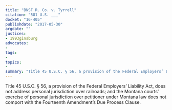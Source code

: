 ```yaml
---
title: "BNSF R. Co. v. Tyrrell"
citation: "581 U.S. ___"
docket: "16-405"
publishdate: "2017-05-30"
argdate: ""
justices:
- 1993ginsburg
advocates:
- 
tags:
- 
topics:
- 
summary: "Title 45 U.S.C. § 56, a provision of the Federal Employers’ Liability Act, does not address personal jurisdiction over railroads; and the Montana courts’ exercise of personal jurisdiction over petitioner under Montana law does not comport with the Fourteenth Amendment’s Due Process Clause."
---
```

Title 45 U.S.C. § 56, a provision of the Federal Employers’ Liability Act, does not address personal jurisdiction over railroads; and the Montana courts’ exercise of personal jurisdiction over petitioner under Montana law does not comport with the Fourteenth Amendment’s Due Process Clause.


